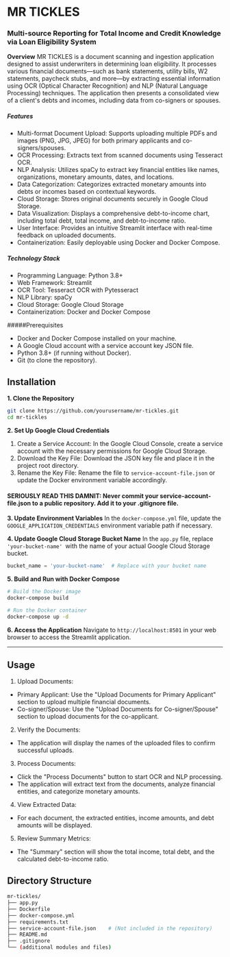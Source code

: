 # MR TICKLES
### Multi-source Reporting for Total Income and Credit Knowledge via Loan Eligibility System

**Overview**
MR TICKLES is a document scanning and ingestion application designed to assist underwriters in determining loan eligibility. It processes various financial documents—such as bank statements, utility bills, W2 statements, paycheck stubs, and more—by extracting essential information using OCR (Optical Character Recognition) and NLP (Natural Language Processing) techniques. The application then presents a consolidated view of a client's debts and incomes, including data from co-signers or spouses.

##### Features
- Multi-format Document Upload: Supports uploading multiple PDFs and images (PNG, JPG, JPEG) for both primary applicants and co-signers/spouses.
- OCR Processing: Extracts text from scanned documents using Tesseract OCR.
- NLP Analysis: Utilizes spaCy to extract key financial entities like names, organizations, monetary amounts, dates, and locations.
- Data Categorization: Categorizes extracted monetary amounts into debts or incomes based on contextual keywords.
- Cloud Storage: Stores original documents securely in Google Cloud Storage.
- Data Visualization: Displays a comprehensive debt-to-income chart, including total debt, total income, and debt-to-income ratio.
- User Interface: Provides an intuitive Streamlit interface with real-time feedback on uploaded documents.
- Containerization: Easily deployable using Docker and Docker Compose.

##### Technology Stack
- Programming Language: Python 3.8+
- Web Framework: Streamlit
- OCR Tool: Tesseract OCR with Pytesseract
- NLP Library: spaCy
- Cloud Storage: Google Cloud Storage
- Containerization: Docker and Docker Compose

#####Prerequisites
- Docker and Docker Compose installed on your machine.
- A Google Cloud account with a service account key JSON file.
- Python 3.8+ (if running without Docker).
- Git (to clone the repository).

## Installation
**1. Clone the Repository**
```bash
git clone https://github.com/yourusername/mr-tickles.git
cd mr-tickles
```
**2. Set Up Google Cloud Credentials**
1. Create a Service Account: In the Google Cloud Console, create a service account with the necessary permissions for Google Cloud Storage.
2. Download the Key File: Download the JSON key file and place it in the project root directory.
3. Rename the Key File: Rename the file to `service-account-file.json` or update the Docker environment variable accordingly.

#### SERIOUSLY READ THIS DAMNIT: Never commit your service-account-file.json to a public repository. Add it to your .gitignore file.

**3. Update Environment Variables**
In the `docker-compose.yml` file, update the `GOOGLE_APPLICATION_CREDENTIALS` environment variable path if necessary.

**4. Update Google Cloud Storage Bucket Name**
In the `app.py` file, replace `'your-bucket-name' `with the name of your actual Google Cloud Storage bucket.

```python
bucket_name = 'your-bucket-name'  # Replace with your bucket name

```
**5. Build and Run with Docker Compose**
```bash
# Build the Docker image
docker-compose build

# Run the Docker container
docker-compose up -d
```
**6. Access the Application**
Navigate to `http://localhost:8501` in your web browser to access the Streamlit application.


------------

## Usage

1. Upload Documents:
- Primary Applicant: Use the "Upload Documents for Primary Applicant" section to upload multiple financial documents.
- Co-signer/Spouse: Use the "Upload Documents for Co-signer/Spouse" section to upload documents for the co-applicant.

2. Verify the Documents:
- The application will display the names of the uploaded files to confirm successful uploads.

3. Process Documents:
- Click the "Process Documents" button to start OCR and NLP processing.
- The application will extract text from the documents, analyze financial entities, and categorize monetary amounts.

4. View Extracted Data:
- For each document, the extracted entities, income amounts, and debt amounts will be displayed.

5. Review Summary Metrics:
- The "Summary" section will show the total income, total debt, and the calculated debt-to-income ratio.

## Directory Structure
```bash
mr-tickles/
├── app.py
├── Dockerfile
├── docker-compose.yml
├── requirements.txt
├── service-account-file.json    # (Not included in the repository)
├── README.md
├── .gitignore
└── (additional modules and files)
```

